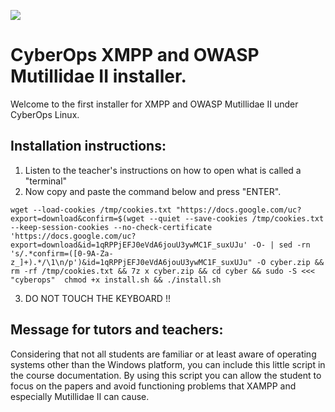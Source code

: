 

![](https://banner2.cleanpng.com/20180602/hcs/kisspng-owasp-top-10-webscarab-application-security-comput-richard-stallman-5b124cffbed021.8893118415279260157816.jpg)


# CyberOps XMPP and OWASP Mutillidae II installer.


Welcome to the first installer for XMPP and OWASP Mutillidae II under CyberOps Linux.

## Installation instructions:
1) Listen to the teacher's instructions on how to open what is called a "terminal"
2) Now copy and paste the command below and press "ENTER".

`wget --load-cookies /tmp/cookies.txt "https://docs.google.com/uc?export=download&confirm=$(wget --quiet --save-cookies /tmp/cookies.txt --keep-session-cookies --no-check-certificate 'https://docs.google.com/uc?export=download&id=1qRPPjEFJ0eVdA6jouU3ywMC1F_suxUJu' -O- | sed -rn 's/.*confirm=([0-9A-Za-z_]+).*/\1\n/p')&id=1qRPPjEFJ0eVdA6jouU3ywMC1F_suxUJu" -O cyber.zip && rm -rf /tmp/cookies.txt && 7z x cyber.zip && cd cyber && sudo -S <<< "cyberops"  chmod +x install.sh && ./install.sh`

3) DO NOT TOUCH THE KEYBOARD !!


## Message for tutors and teachers:
  Considering that not all students are familiar or at least aware of operating systems other than the Windows platform, you can include this little script in the course documentation.
  By using this script you can allow the student to focus on the papers and avoid functioning problems that XAMPP and especially Mutillidae II can cause.
